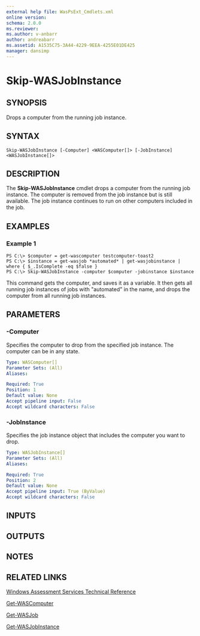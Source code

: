 ```yaml
---
external help file: WasPsExt_Cmdlets.xml
online version: 
schema: 2.0.0
ms.reviewer:
ms.author: v-anbarr
author: andreabarr
ms.assetid: A1535C75-3A44-4229-9EEA-4255E01DE425
manager: dansimp
---
```


# Skip-WASJobInstance

## SYNOPSIS
Drops a computer from the running job instance.

## SYNTAX

```
Skip-WASJobInstance [-Computer] <WASComputer[]> [-JobInstance] <WASJobInstance[]>
```

## DESCRIPTION
The **Skip-WASJobInstance** cmdlet drops a computer from the running job instance.
The computer is removed from the job instance but is still available.
The job instance continues to run on other computers included in the job.

## EXAMPLES

### Example 1
```
PS C:\> $computer = get-wascomputer testcomputer-toast2
PS C:\> $instance = get-wasjob *automated* | get-wasjobinstance | where { $_.IsComplete -eq $false }
PS C:\> Skip-WASJobInstance -computer $computer -jobinstance $instance
```

This command gets the computer, and saves it as a variable.
It then gets all running job instances of jobs with "automated" in the name, and drops the computer from all running job instances.

## PARAMETERS

### -Computer
Specifies the computer to drop from the specified job instance.
The computer can be in any state.

```yaml
Type: WASComputer[]
Parameter Sets: (All)
Aliases: 

Required: True
Position: 1
Default value: None
Accept pipeline input: False
Accept wildcard characters: False
```

### -JobInstance
Specifies the job instance object that includes the computer you want to drop.

```yaml
Type: WASJobInstance[]
Parameter Sets: (All)
Aliases: 

Required: True
Position: 2
Default value: None
Accept pipeline input: True (ByValue)
Accept wildcard characters: False
```

## INPUTS

## OUTPUTS

## NOTES

## RELATED LINKS

[Windows Assessment Services Technical Reference](http://go.microsoft.com/fwlink/?LinkId=215628)

[Get-WASComputer](./Get-WASComputer.md)

[Get-WASJob](./Get-WASJob.md)

[Get-WASJobInstance](./Get-WASJobInstance.md)

